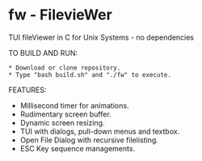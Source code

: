 # fw - FilevieWer

TUI fileViewer in C for Unix Systems - no dependencies

TO BUILD AND RUN:

    * Download or clone repository.
    * Type "bash build.sh" and "./fw" to execute.
    
FEATURES:
- Millisecond timer for animations.
- Rudimentary screen buffer. 
- Dynamic screen resizing.
- TUI with dialogs, pull-down menus and textbox.
- Open File Dialog with recursive filelisting.
- ESC Key sequence managements.
